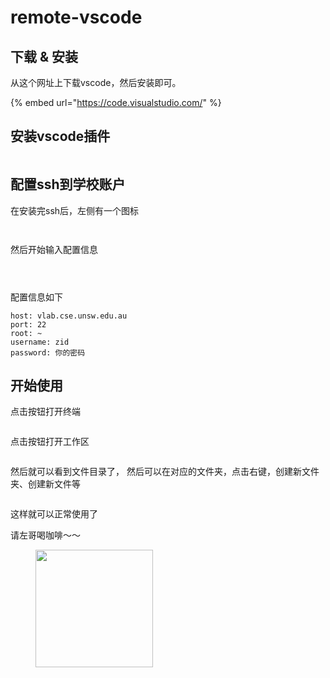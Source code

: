 # remote-vscode

## 下载 & 安装

从这个网址上下载vscode，然后安装即可。

{% embed url="https://code.visualstudio.com/" %}

## 安装vscode插件

<figure><img src=".gitbook/assets/image (1).png" alt=""><figcaption></figcaption></figure>

## 配置ssh到学校账户

在安装完ssh后，左侧有一个图标

<figure><img src=".gitbook/assets/image (2).png" alt=""><figcaption></figcaption></figure>

<figure><img src=".gitbook/assets/image (3).png" alt=""><figcaption></figcaption></figure>

然后开始输入配置信息

<figure><img src=".gitbook/assets/image (4).png" alt=""><figcaption></figcaption></figure>

<figure><img src=".gitbook/assets/image (5).png" alt=""><figcaption></figcaption></figure>

<figure><img src=".gitbook/assets/image (7).png" alt=""><figcaption></figcaption></figure>

配置信息如下

```
host: vlab.cse.unsw.edu.au
port: 22
root: ~
username: zid
password: 你的密码
```

## 开始使用

点击按钮打开终端

<figure><img src=".gitbook/assets/image (9).png" alt=""><figcaption></figcaption></figure>

点击按钮打开工作区

<figure><img src=".gitbook/assets/image (10).png" alt=""><figcaption></figcaption></figure>

然后就可以看到文件目录了， 然后可以在对应的文件夹，点击右键，创建新文件夹、创建新文件等

<figure><img src=".gitbook/assets/image (11).png" alt=""><figcaption></figcaption></figure>

这样就可以正常使用了



请左哥喝咖啡～～

<figure><img src=".gitbook/assets/image.png" alt="" width="188"><figcaption></figcaption></figure>

